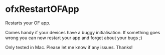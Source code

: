 ofxRestartOFApp
================

Restarts your OF app.

Comes handy if your devices have a buggy initialisation.
If something goes wrong you can now restart your app and forget about your bugs ;)

Only tested in Mac. 
Please let me know if any issues.
Thanks!

